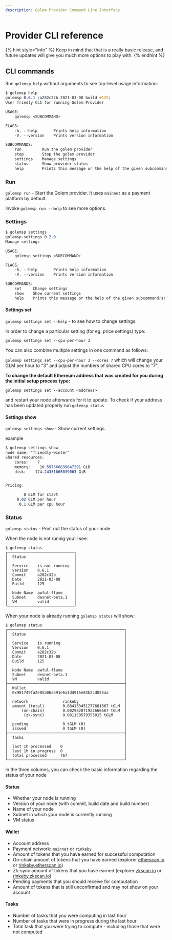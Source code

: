 ```yaml
---
description: Golem Provider Command Line Interface
---
```


# Provider CLI reference

{% hint style="info" %}
Keep in mind that that is a really basic release, and future updates will give you much more options to play with.
{% endhint %}

## CLI commands

Run `golemsp help` without arguments to see top-level usage information:

```css
$ golemsp help
golemsp 0.6.1 (a282c32b 2021-03-08 build #125)
User friedly CLI for running Golem Provider

USAGE:
    golemsp <SUBCOMMAND>

FLAGS:
    -h, --help       Prints help information
    -V, --version    Prints version information

SUBCOMMANDS:
    run         Run the golem provider
    stop        Stop the golem provider
    settings    Manage settings
    status      Show provider status
    help        Prints this message or the help of the given subcommand(s)
```

### Run

`golemsp run` - Start the Golem provider. It uses `mainnet` as a payment platform by default.

Invoke `golemsp run --help` to see more options.

### Settings

```css
$ golemsp settings
golemsp-settings 0.2.0
Manage settings

USAGE:
    golemsp settings <SUBCOMMAND>

FLAGS:
    -h, --help       Prints help information
    -V, --version    Prints version information

SUBCOMMANDS:
    set     Change settings
    show    Show current settings
    help    Prints this message or the help of the given subcommand(s)
```

#### Settings set

`golemsp settings set --help` - to see how to change settings.

In order to change a particular setting \(for eg. price settings\) type:

`golemsp settings set --cpu-per-hour 3`

You can also combine multiple settings in one command as follows:

`golemsp settings set --cpu-per-hour 3 --cores 7` which will change your GLM per hour to "3" and adjust the numbers of shared CPU cores to "7".

**To change the default Ethereum address that was created for you during the initial setup process type:**

`golemsp settings set --account <address>`

and restart your node afterwards for it to update. To check if your address has been updated properly run `golemsp status`

#### Settings show

`golemsp settings show` - Show current settings.

example

```css
$ golemsp settings show
node name: "friendly-winter"
Shared resources:
    cores:    7
    memory:    10.597366839647291 GiB
    disk:    124.24331665039063 GiB


Pricing:

        0 GLM for start
     0.02 GLM per hour
      0.1 GLM per cpu hour
```

### Status

`golemsp status` - Print out the status of your node.

When the node is not runnig you'll see:

```text
$ golemsp status
┌─────────────────────────────┐
│  Status                     │
│                             │
│  Service    is not running  │
│  Version    0.6.1           │
│  Commit     a282c32b        │
│  Date       2021-03-08      │
│  Build      125             │
│                             │
│  Node Name  awful-flame     │
│  Subnet     devnet-beta.1   │
│  VM         valid           │
└─────────────────────────────┘
```

When your node is already running `golemsp status` will show:

```text
$ golemsp status
┌───────────────────────────────────────────────────┐
│  Status                                           │
│                                                   │
│  Service    is running                            │
│  Version    0.6.1                                 │
│  Commit     a282c32b                              │
│  Date       2021-03-08                            │
│  Build      125                                   │
│                                                   │
│  Node Name  awful-flame                           │
│  Subnet     devnet-beta.1                         │
│  VM         valid                                 │
├───────────────────────────────────────────────────┤
│  Wallet                                           │
│  0x981749fa2e85a06ae91e6a1d4915e83b2cd055aa       │
│                                                   │
│  network               rinkeby                    │
│  amount (total)        0.084133451277681667 tGLM  │
│      (on-chain)        0.002982871922666667 tGLM  │
│       (zk-sync)        0.081150579355015 tGLM     │
│                                                   │
│  pending               0 tGLM (0)                 │
│  issued                0 tGLM (0)                 │
├───────────────────────────────────────────────────┤
│  Tasks                                            │
│                                                   │
│  last 1h processed    0                           │
│  last 1h in progress  0                           │
│  total processed      767                         │
└───────────────────────────────────────────────────┘
```

In the three columns, you can check the basic information regarding the status of your node

#### Status

* Whether your node is running
* Version of your node \(with commit, build date and build number\)
* Name of your node
* Subnet in which your node is currently running
* VM status

#### Wallet

* Account address
* Payment network: `mainnet` or `rinkeby`
* Amount of tokens that you have earned for successful computation
* On-chain amount of tokens that you have earned \(explorer [etherscan.io](https://etherscan.io/) or [rinkeby.etherscan.io](https://rinkeby.etherscan.io/)\)
* Zk-sync amount of tokens that you have earned \(explorer [zkscan.io](https://zkscan.io) or [rinkeby.zkscan.io](https://rinkeby.zkscan.io/)\)
* Pending payments that you should receive for computation
* Amount of tokens that is still unconfirmed and may not show on your account 

#### Tasks

* Number of tasks that you were computing in last hour
* Number of tasks that were in progress during the last hour
* Total task that you were trying to compute - including those that were not computed

